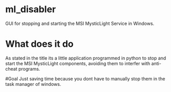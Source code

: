 # ml_disabler
GUI for stopping and starting the MSI MysticLight Service in Windows.

# What does it do
As stated in the title its a little application programmed in python to stop and start the MSI MysticLight components, avoiding them to interfer with anti-cheat programs.

#Goal
Just saving time because you dont have to manually stop them in the task manager of windows.
